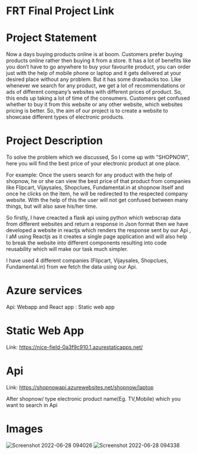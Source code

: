 

# FRT Final Project Link

# Project Statement
Now a days buying products online is at boom. Customers prefer buying products online rather then buying it from a store. It has a lot of benefits like you don’t have to go anywhere to buy your favourite product, you can order just with the help of mobile phone or laptop and it gets delivered at your desired place without any problem.
But it has some drawbacks too. Like whenever we search for any product, we get a lot of recommendations or ads of different company’s websites with different prices of product. So, this ends up taking a lot of time of the consumers. Customers get confused whether to buy it from this website or any other website, which websites pricing is better.
So, the aim of our project is to create a website to showcase different types of electronic products. 

# Project Description

To solve the problem which we discussed, So I come up with "SHOPNOW", here you will find the best price of your electronic product at one place.

For example: Once the users search for any product with the help of shopnow, he or she can view the best price of that product from companies like Flipcart, Vijaysales, Shopclues, Fundamental.in at shopnow itself and once he clicks on the item, he will be redirected to the respected company website. With the help of this the user will not get confused between many things, but will also save his/her time.

So firstly, I have creacted a flask api using python which webscrap data from different websites and return a response in Json format then we have developed a website in reactjs which renders the response sent by  our Api , I aM using Reactjs as it creates a single page application and will also help to break the website into different components resulting into code reusability which will make our task much simpler.

I have used 4 different companies (Flipcart, Vijaysales, Shopclues, Fundamental.in) from we fetch the data using our Api.

# Azure services
Api: Webapp and 
React app : Static web app


# Static Web App 
Link:
https://nice-field-0a3f9c910.1.azurestaticapps.net/
# Api
Link:
https://shopnowapi.azurewebsites.net/shopnow/laptop

After shopnow/ type electronic product name(Eg. TV,Mobile) which you want to search in Api

# Images

![Screenshot 2022-06-28 094026](https://user-images.githubusercontent.com/58596501/176090397-190b4a4b-c5a5-4235-ac1d-e9773cbeb615.jpg)
![Screenshot 2022-06-28 094338](https://user-images.githubusercontent.com/58596501/176090816-bfc4f729-cbb7-4aba-9254-0f924387d6ea.jpg)


